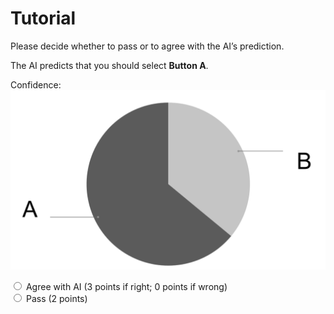 # Tutorial

Please decide whether to pass or to agree with the AI’s prediction.

The AI predicts that you should select **Button A**. 

Confidence:
![pie chart confidence display](https://github.com/marissaradensky/buttons/blob/main/tutorial.png?raw=true)

<input type="radio" id="agree" name="option1" value="Agree with AI">
<label for="agree">Agree with AI (3 points if right; 0 points if wrong)</label><br>
<input type="radio" id="pass" name="option2" value="Pass">
<label for="pass">Pass (2 points)</label><br>

